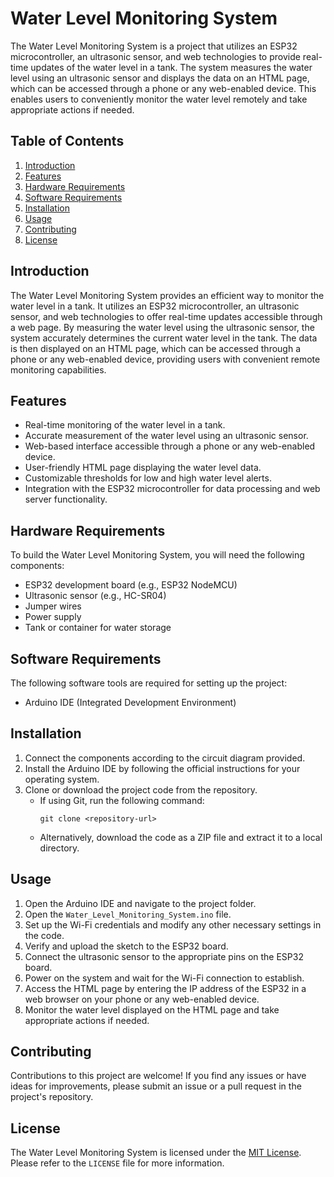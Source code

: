 # Water Level Monitoring System

The Water Level Monitoring System is a project that utilizes an ESP32 microcontroller, an ultrasonic sensor, and web technologies to provide real-time updates of the water level in a tank. The system measures the water level using an ultrasonic sensor and displays the data on an HTML page, which can be accessed through a phone or any web-enabled device. This enables users to conveniently monitor the water level remotely and take appropriate actions if needed.

## Table of Contents
1. [Introduction](#introduction)
2. [Features](#features)
3. [Hardware Requirements](#hardware-requirements)
4. [Software Requirements](#software-requirements)
5. [Installation](#installation)
6. [Usage](#usage)
7. [Contributing](#contributing)
8. [License](#license)

## Introduction

The Water Level Monitoring System provides an efficient way to monitor the water level in a tank. It utilizes an ESP32 microcontroller, an ultrasonic sensor, and web technologies to offer real-time updates accessible through a web page. By measuring the water level using the ultrasonic sensor, the system accurately determines the current water level in the tank. The data is then displayed on an HTML page, which can be accessed through a phone or any web-enabled device, providing users with convenient remote monitoring capabilities.

## Features

- Real-time monitoring of the water level in a tank.
- Accurate measurement of the water level using an ultrasonic sensor.
- Web-based interface accessible through a phone or any web-enabled device.
- User-friendly HTML page displaying the water level data.
- Customizable thresholds for low and high water level alerts.
- Integration with the ESP32 microcontroller for data processing and web server functionality.

## Hardware Requirements

To build the Water Level Monitoring System, you will need the following components:

- ESP32 development board (e.g., ESP32 NodeMCU)
- Ultrasonic sensor (e.g., HC-SR04)
- Jumper wires
- Power supply
- Tank or container for water storage

## Software Requirements

The following software tools are required for setting up the project:

- Arduino IDE (Integrated Development Environment)

## Installation

1. Connect the components according to the circuit diagram provided.
2. Install the Arduino IDE by following the official instructions for your operating system.
3. Clone or download the project code from the repository.
   - If using Git, run the following command:
     ```
     git clone <repository-url>
     ```
   - Alternatively, download the code as a ZIP file and extract it to a local directory.

## Usage

1. Open the Arduino IDE and navigate to the project folder.
2. Open the `Water_Level_Monitoring_System.ino` file.
3. Set up the Wi-Fi credentials and modify any other necessary settings in the code.
4. Verify and upload the sketch to the ESP32 board.
5. Connect the ultrasonic sensor to the appropriate pins on the ESP32 board.
6. Power on the system and wait for the Wi-Fi connection to establish.
7. Access the HTML page by entering the IP address of the ESP32 in a web browser on your phone or any web-enabled device.
8. Monitor the water level displayed on the HTML page and take appropriate actions if needed.

## Contributing

Contributions to this project are welcome! If you find any issues or have ideas for improvements, please submit an issue or a pull request in the project's repository.

## License

The Water Level Monitoring System is licensed under the [MIT License](https://opensource.org/licenses/MIT). Please refer to the `LICENSE` file for more information.
